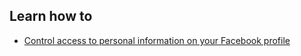 ## Learn how to

- [Control access to personal information on your Facebook profile](en/topics/practice-4-safe-social-networks/2-access-personal-details/3-learn.md)

